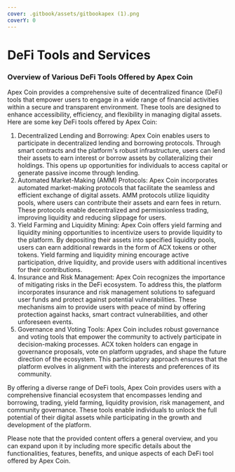 ```yaml
---
cover: .gitbook/assets/gitbookapex (1).png
coverY: 0
---
```


# DeFi Tools and Services

### Overview of Various DeFi Tools Offered by Apex Coin

Apex Coin provides a comprehensive suite of decentralized finance (DeFi) tools that empower users to engage in a wide range of financial activities within a secure and transparent environment. These tools are designed to enhance accessibility, efficiency, and flexibility in managing digital assets. Here are some key DeFi tools offered by Apex Coin:

1. Decentralized Lending and Borrowing: Apex Coin enables users to participate in decentralized lending and borrowing protocols. Through smart contracts and the platform's robust infrastructure, users can lend their assets to earn interest or borrow assets by collateralizing their holdings. This opens up opportunities for individuals to access capital or generate passive income through lending.
2. Automated Market-Making (AMM) Protocols: Apex Coin incorporates automated market-making protocols that facilitate the seamless and efficient exchange of digital assets. AMM protocols utilize liquidity pools, where users can contribute their assets and earn fees in return. These protocols enable decentralized and permissionless trading, improving liquidity and reducing slippage for users.
3. Yield Farming and Liquidity Mining: Apex Coin offers yield farming and liquidity mining opportunities to incentivize users to provide liquidity to the platform. By depositing their assets into specified liquidity pools, users can earn additional rewards in the form of ACX tokens or other tokens. Yield farming and liquidity mining encourage active participation, drive liquidity, and provide users with additional incentives for their contributions.
4. Insurance and Risk Management: Apex Coin recognizes the importance of mitigating risks in the DeFi ecosystem. To address this, the platform incorporates insurance and risk management solutions to safeguard user funds and protect against potential vulnerabilities. These mechanisms aim to provide users with peace of mind by offering protection against hacks, smart contract vulnerabilities, and other unforeseen events.
5. Governance and Voting Tools: Apex Coin includes robust governance and voting tools that empower the community to actively participate in decision-making processes. ACX token holders can engage in governance proposals, vote on platform upgrades, and shape the future direction of the ecosystem. This participatory approach ensures that the platform evolves in alignment with the interests and preferences of its community.

By offering a diverse range of DeFi tools, Apex Coin provides users with a comprehensive financial ecosystem that encompasses lending and borrowing, trading, yield farming, liquidity provision, risk management, and community governance. These tools enable individuals to unlock the full potential of their digital assets while participating in the growth and development of the platform.

Please note that the provided content offers a general overview, and you can expand upon it by including more specific details about the functionalities, features, benefits, and unique aspects of each DeFi tool offered by Apex Coin.
